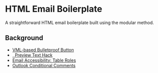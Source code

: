 # HTML Email Boilerplate

A straightforward HTML email boilerplate built using the modular method.

## Background

* [VML-based Bulletproof Button](https://www.litmus.com/blog/a-guide-to-bulletproof-buttons-in-email-design/)
* [&zwnj;&nbsp; Preview Text Hack](https://www.litmus.com/blog/the-little-known-preview-text-hack-you-may-want-to-use-in-every-email/)
* [Email Accessibility: Table Roles](https://www.emailonacid.com/blog/article/email-development/why-should-i-set-my-table-role-as-presentation/)
* [Outlook Conditional Comments](https://stackoverflow.design/email/base/mso/)